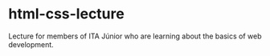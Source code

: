 # html-css-lecture
Lecture for members of ITA Júnior who are learning about the basics of web development.
